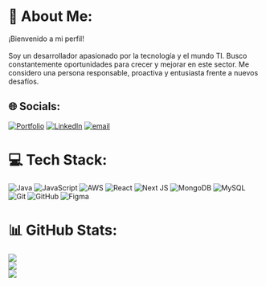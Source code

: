 # 💫 About Me:
¡Bienvenido a mi perfil!<br><br>Soy un desarrollador apasionado por la tecnología y el mundo TI. Busco constantemente oportunidades para crecer y mejorar en este sector. Me considero una persona responsable, proactiva y entusiasta frente a nuevos desafíos.


## 🌐 Socials:
[![Portfolio](https://img.shields.io/badge/Portfolio-%2328a745.svg?style=plastic&logo=internet-explorer&logoColor=white)](https://portfolio-pablo-krai.vercel.app/) [![LinkedIn](https://img.shields.io/badge/LinkedIn-%230077B5.svg?logo=linkedin&logoColor=white)](https://linkedin.com/in/pablo-kraiñuk) [![email](https://img.shields.io/badge/Email-D14836?logo=gmail&logoColor=white)](mailto:pablo-krai@hotmail.com) 

# 💻 Tech Stack:
![Java](https://img.shields.io/badge/java-%23ED8B00.svg?style=plastic&logo=openjdk&logoColor=white) ![JavaScript](https://img.shields.io/badge/javascript-%23323330.svg?style=plastic&logo=javascript&logoColor=%23F7DF1E) ![AWS](https://img.shields.io/badge/AWS-%23FF9900.svg?style=plastic&logo=amazon-aws&logoColor=white) ![React](https://img.shields.io/badge/react-%2320232a.svg?style=plastic&logo=react&logoColor=%2361DAFB) ![Next JS](https://img.shields.io/badge/Next-black?style=plastic&logo=next.js&logoColor=white) ![MongoDB](https://img.shields.io/badge/MongoDB-%234ea94b.svg?style=plastic&logo=mongodb&logoColor=white) ![MySQL](https://img.shields.io/badge/mysql-4479A1.svg?style=plastic&logo=mysql&logoColor=white) ![Git](https://img.shields.io/badge/git-%23F05033.svg?style=plastic&logo=git&logoColor=white) ![GitHub](https://img.shields.io/badge/github-%23121011.svg?style=plastic&logo=github&logoColor=white) ![Figma](https://img.shields.io/badge/figma-%23F24E1E.svg?style=plastic&logo=figma&logoColor=white)
# 📊 GitHub Stats:
![](https://github-readme-stats.vercel.app/api?username=jvier93&theme=dark&hide_border=false&include_all_commits=false&count_private=false)<br/>
![](https://nirzak-streak-stats.vercel.app/?user=jvier93&theme=dark&hide_border=false)<br/>
![](https://github-readme-stats.vercel.app/api/top-langs/?username=jvier93&theme=dark&hide_border=false&include_all_commits=false&count_private=false&layout=compact)

<!-- Proudly created with GPRM ( https://gprm.itsvg.in ) -->
